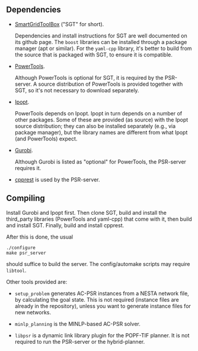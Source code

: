 
## Dependencies

*   [SmartGridToolBox](http://nicta.github.io/SmartGridToolbox/)
    ("SGT" for short).

    Dependencies and install instructions for SGT are well documented
    on its github page. The `boost` libraries can be installed through
    a package manager (apt or similar). For the `yaml-cpp` library,
    it's better to build from the source that is packaged with SGT,
    to ensure it is compatible.

*   [PowerTools](http://github.com/hhijazi/PowerTools).

    Although PowerTools is optional for SGT, it is required by the
    PSR-server. A source distribution of PowerTools is provided
    together with SGT, so it's not necessary to download separately.

*   [Ipopt](https://projects.coin-or.org/Ipopt).

    PowerTools depends on Ipopt. Ipopt in turn depends on a number
    of other packages. Some of these are provided (as source) with
    the Ipopt source distribution; they can also be installed
    separately (e.g., via package manager), but the library names
    are different from what Ipopt (and PowerTools) expect.

*   [Gurobi](http://gurobi.com/).

    Although Gurobi is listed as "optional" for PowerTools, the
    PSR-server requires it.

*   [cpprest](https://github.com/Microsoft/cpprestsdk) is used by
    the PSR-server.


## Compiling

Install Gurobi and Ipopt first. Then clone SGT, build and install the
third_party libraries (PowerTools and yaml-cpp) that come with it,
then build and install SGT. Finally, build and install cpprest.

After this is done, the usual

	./configure
	make psr_server

should suffice to build the server. The config/automake scripts may
require `libtool`.

Other tools provided are:

*   `setup_problem` generates AC-PSR instances from a NESTA network
    file, by calculating the goal state. This is not required (instance
    files are already in the repository), unless you want to generate
    instance files for new networks.

*   `minlp_planning` is the MINLP-based AC-PSR solver.

*   `libpsr` is a dynamic link library plugin for the POPF-TIF planner.
    It is not required to run the PSR-server or the hybrid-planner.
